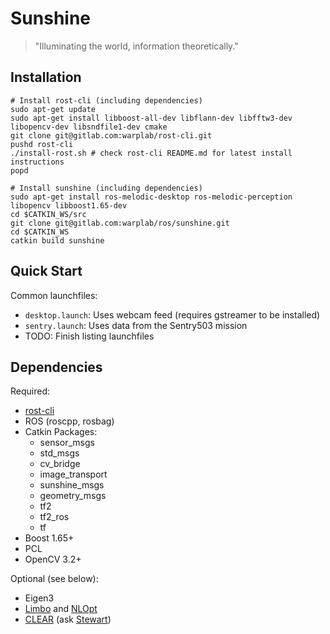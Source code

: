 Sunshine
========

> "Illuminating the world, information theoretically."

Installation
--------------------------

```Shell
# Install rost-cli (including dependencies)
sudo apt-get update
sudo apt-get install libboost-all-dev libflann-dev libfftw3-dev libopencv-dev libsndfile1-dev cmake
git clone git@gitlab.com:warplab/rost-cli.git
pushd rost-cli
./install-rost.sh # check rost-cli README.md for latest install instructions
popd

# Install sunshine (including dependencies)
sudo apt-get install ros-melodic-desktop ros-melodic-perception libopencv libboost1.65-dev
cd $CATKIN_WS/src
git clone git@gitlab.com:warplab/ros/sunshine.git
cd $CATKIN_WS
catkin build sunshine
```

Quick Start
------------

Common launchfiles:
 - `desktop.launch`: Uses webcam feed (requires gstreamer to be installed)
 - `sentry.launch`: Uses data from the Sentry503 mission
 - TODO: Finish listing launchfiles


Dependencies
------------

Required:
- [rost-cli](https://gitlab.com/warplab/rost-cli)
- ROS (roscpp, rosbag)
- Catkin Packages: 
  - sensor_msgs
  - std_msgs
  - cv_bridge
  - image_transport
  - sunshine_msgs
  - geometry_msgs
  - tf2
  - tf2_ros
  - tf
- Boost 1.65+
- PCL
- OpenCV 3.2+

Optional (see below):
- Eigen3
- [Limbo](https://github.com/resibots/limbo) and [NLOpt](https://github.com/stevengj/nlopt)
- [CLEAR](https://arxiv.org/abs/1902.02256) (ask [Stewart](mailto:sjamieson@whoi.edu))
